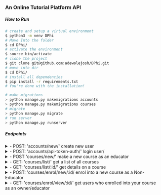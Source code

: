 ### An Online Tutorial Platform API

##### How to Run

``` sh
# create and setup a virtual environment
$ python3 -m venv DPhi
# Move Into the folder
$ cd DPhi/
# activate the environment
$ source bin/activate
# clone the project
$ git clone git@github.com:adewolejosh/DPhi.git
# move into dir
$ cd DPhi/
# install all dependencies
$ pip install -r requirements.txt
# You're done with the installation!

# make migrations
> python manage.py makemigrations accounts
> python manage.py makemigrations courses
# migrate
> python manage.py migrate
# run server
> python manage.py runserver
```

##### Endpoints

<details>
    <summary> - POST: 'accounts/new/'  create new user</summary>
    
    fields required are unique username, password, 
    category( E for educators, NE for Non-Educators )
    unique email

</details>

<details>
    <summary> - POST: 'accounts/api-token-auth/' login user/</summary>
    
    get user token that would be used in every endpoint
    how to use:
    in your headers add; "Authorization: Token {token}

</details>

<details>
    <summary> - POST 'courses/new/' make a new course as an educator</summary>

    fields include name, image, description    

</details>

<details>
    <summary> - GET: 'courses/list/' get a list of all courses</summary>

</details>

<details>
    <summary> - GET: 'courses/list/:id/' get details on a course </summary>

</details>

<details>
    <summary> - POST: 'courses/enrol/new/:id/ enrol into a new course as
    a Non-Educator </summary>

</details>

<details>
    <summary> - GET: 'courses/enrol/view/:id/' get users who enrolled into your
    course as an owner/educator</summary>

</details>


